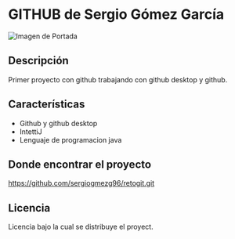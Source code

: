 # GITHUB de Sergio Gómez García
![Imagen de Portada](recursos/recursos/IMG_20240415_170536.png)
## Descripción
Primer proyecto con github trabajando con github desktop y github.
## Características
- Github y github desktop
- IntettiJ 
- Lenguaje de programacion java
## Donde encontrar el proyecto
https://github.com/sergiogmezg96/retogit.git
## Licencia
Licencia bajo la cual se distribuye el proyect.
